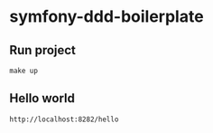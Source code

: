 # symfony-ddd-boilerplate

## Run project
```shell
make up
```

## Hello world
```
http://localhost:8282/hello
```